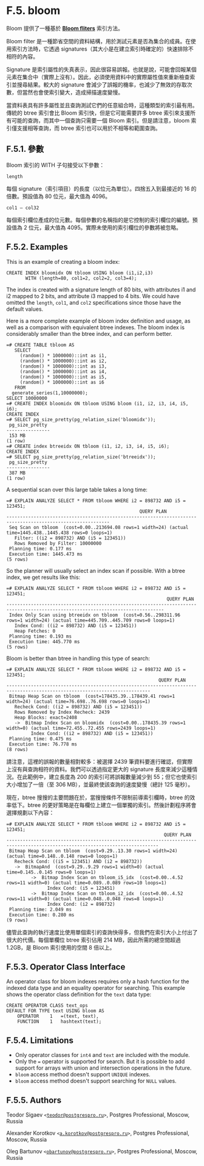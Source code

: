 # F.5. bloom

Bloom 提供了一種基於 [**Bloom fliters**](https://en.wikipedia.org/wiki/Bloom\_filter) 索引方法。

Bloom filter 是一種節省空間的資料結構，用於測試元素是否為集合的成員。在使用索引方法時，它透過 signatures（其大小是在建立索引時確定的）快速排除不相符的內容。

Signature 是索引屬性的失真表示，因此很容易誤報。也就是說，可能會回報某個元素在集合中（實際上沒有）。因此，必須使用資料中的實際屬性值來重新檢查索引並搜尋結果。較大的 signature 會減少了誤報的機率，也減少了無效的存取次數，但當然也會使索引變大，造成掃描速度變慢。

當資料表具有許多屬性並且查詢測試它們的任意組合時，這種類型的索引最有用。傳統的 btree 索引會比 Bloom 索引快，但是它可能需要許多 btree 索引來支援所有可能的查詢，而其中一個查詢只需要一個 Bloom 索引。但是請注意，bloom 索引僅支援相等查詢，而 btree 索引也可以用於不相等和範圍查詢。

## F.5.1. 參數

Bloom 索引的 WITH 子句接受以下參數：

`length`

每個 signature（索引項目）的長度（以位元為單位）。四捨五入到最接近的 16 的倍數。預設值為 80 位元，最大值為 4096。

`col1 — col32`

每個索引欄位產成的位元數。每個參數的名稱指的是它控制的索引欄位的編號。預設值為 2 位元，最大值為 4095。實際未使用的索引欄位的參數將被忽略。

## F.5.2. Examples

This is an example of creating a bloom index:

```
CREATE INDEX bloomidx ON tbloom USING bloom (i1,i2,i3)
       WITH (length=80, col1=2, col2=2, col3=4);
```

The index is created with a signature length of 80 bits, with attributes i1 and i2 mapped to 2 bits, and attribute i3 mapped to 4 bits. We could have omitted the `length`, `col1`, and `col2` specifications since those have the default values.

Here is a more complete example of bloom index definition and usage, as well as a comparison with equivalent btree indexes. The bloom index is considerably smaller than the btree index, and can perform better.

```
=# CREATE TABLE tbloom AS
   SELECT
     (random() * 1000000)::int as i1,
     (random() * 1000000)::int as i2,
     (random() * 1000000)::int as i3,
     (random() * 1000000)::int as i4,
     (random() * 1000000)::int as i5,
     (random() * 1000000)::int as i6
   FROM
  generate_series(1,10000000);
SELECT 10000000
=# CREATE INDEX bloomidx ON tbloom USING bloom (i1, i2, i3, i4, i5, i6);
CREATE INDEX
=# SELECT pg_size_pretty(pg_relation_size('bloomidx'));
 pg_size_pretty
----------------
 153 MB
(1 row)
=# CREATE index btreeidx ON tbloom (i1, i2, i3, i4, i5, i6);
CREATE INDEX
=# SELECT pg_size_pretty(pg_relation_size('btreeidx'));
 pg_size_pretty
----------------
 387 MB
(1 row)
```

A sequential scan over this large table takes a long time:

```
=# EXPLAIN ANALYZE SELECT * FROM tbloom WHERE i2 = 898732 AND i5 = 123451;
                                                 QUERY PLAN
-------------------------------------------------------------------​-----------------------------------------
 Seq Scan on tbloom  (cost=0.00..213694.08 rows=1 width=24) (actual time=1445.438..1445.438 rows=0 loops=1)
   Filter: ((i2 = 898732) AND (i5 = 123451))
   Rows Removed by Filter: 10000000
 Planning time: 0.177 ms
 Execution time: 1445.473 ms
(5 rows)
```

So the planner will usually select an index scan if possible. With a btree index, we get results like this:

```
=# EXPLAIN ANALYZE SELECT * FROM tbloom WHERE i2 = 898732 AND i5 = 123451;
                                                           QUERY PLAN
-------------------------------------------------------------------​-------------------------------------------------------------
 Index Only Scan using btreeidx on tbloom  (cost=0.56..298311.96 rows=1 width=24) (actual time=445.709..445.709 rows=0 loops=1)
   Index Cond: ((i2 = 898732) AND (i5 = 123451))
   Heap Fetches: 0
 Planning time: 0.193 ms
 Execution time: 445.770 ms
(5 rows)
```

Bloom is better than btree in handling this type of search:

```
=# EXPLAIN ANALYZE SELECT * FROM tbloom WHERE i2 = 898732 AND i5 = 123451;
                                                        QUERY PLAN
-------------------------------------------------------------------​--------------------------------------------------------
 Bitmap Heap Scan on tbloom  (cost=178435.39..178439.41 rows=1 width=24) (actual time=76.698..76.698 rows=0 loops=1)
   Recheck Cond: ((i2 = 898732) AND (i5 = 123451))
   Rows Removed by Index Recheck: 2439
   Heap Blocks: exact=2408
   ->  Bitmap Index Scan on bloomidx  (cost=0.00..178435.39 rows=1 width=0) (actual time=72.455..72.455 rows=2439 loops=1)
         Index Cond: ((i2 = 898732) AND (i5 = 123451))
 Planning time: 0.475 ms
 Execution time: 76.778 ms
(8 rows)
```

請注意，這裡的誤報的數量相對較多：被選擇 2439 筆資料要進行確認，但實際上沒有與查詢相符的資料。我們可以透過指定更大的 signature 長度來減少這種情況。在此範例中，建立長度為 200 的索引可將誤報數量減少到 55；但它也使索引大小增加了一倍（至 306 MB），並最終使該查詢的速度變慢（總計 125 毫秒）。

現在，btree 搜搜的主要問題在於，當搜搜條件不限制前導索引欄時，btree 的效率低下。btree 的更好策略是在每欄位上建立一個單獨的索引。然後計劃程序將會選擇規劃以下內容：

```
=# EXPLAIN ANALYZE SELECT * FROM tbloom WHERE i2 = 898732 AND i5 = 123451;
                                                          QUERY PLAN
-------------------------------------------------------------------​-----------------------------------------------------------
 Bitmap Heap Scan on tbloom  (cost=9.29..13.30 rows=1 width=24) (actual time=0.148..0.148 rows=0 loops=1)
   Recheck Cond: ((i5 = 123451) AND (i2 = 898732))
   ->  BitmapAnd  (cost=9.29..9.29 rows=1 width=0) (actual time=0.145..0.145 rows=0 loops=1)
         ->  Bitmap Index Scan on tbloom_i5_idx  (cost=0.00..4.52 rows=11 width=0) (actual time=0.089..0.089 rows=10 loops=1)
               Index Cond: (i5 = 123451)
         ->  Bitmap Index Scan on tbloom_i2_idx  (cost=0.00..4.52 rows=11 width=0) (actual time=0.048..0.048 rows=8 loops=1)
               Index Cond: (i2 = 898732)
 Planning time: 2.049 ms
 Execution time: 0.280 ms
(9 rows)
```

儘管此查詢的執行速度比使用單個索引的查詢快得多，但我們在索引大小上付出了很大的代價。每個單欄位 btree 索引佔用 214 MB，因此所需的總空間超過 1.2GB，是 Bloom 索引使用的空間 8 倍以上。

## F.5.3. Operator Class Interface

An operator class for bloom indexes requires only a hash function for the indexed data type and an equality operator for searching. This example shows the operator class definition for the `text` data type:

```
CREATE OPERATOR CLASS text_ops
DEFAULT FOR TYPE text USING bloom AS
    OPERATOR    1   =(text, text),
    FUNCTION    1   hashtext(text);
```

## F.5.4. Limitations

* Only operator classes for `int4` and `text` are included with the module.
* Only the `=` operator is supported for search. But it is possible to add support for arrays with union and intersection operations in the future.
* `bloom` access method doesn't support `UNIQUE` indexes.
* `bloom` access method doesn't support searching for `NULL` values.

## F.5.5. Authors

Teodor Sigaev `<`[`teodor@postgrespro.ru`](mailto:teodor@postgrespro.ru)`>`, Postgres Professional, Moscow, Russia

Alexander Korotkov `<`[`a.korotkov@postgrespro.ru`](mailto:a.korotkov@postgrespro.ru)`>`, Postgres Professional, Moscow, Russia

Oleg Bartunov `<`[`obartunov@postgrespro.ru`](mailto:obartunov@postgrespro.ru)`>`, Postgres Professional, Moscow, Russia
